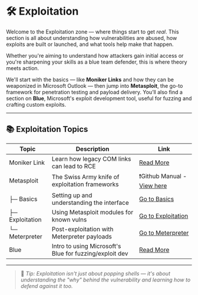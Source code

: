 # 🛠️ Exploitation

Welcome to the Exploitation zone — where things start to get *real*. This section is all about understanding how vulnerabilities are abused, how exploits are built or launched, and what tools help make that happen.

Whether you're aiming to understand how attackers gain initial access or you're sharpening your skills as a blue team defender, this is where theory meets action.

We'll start with the basics — like **Moniker Links** and how they can be weaponized in Microsoft Outlook — then jump into **Metasploit**, the go-to framework for penetration testing and payload delivery. You’ll also find a section on **Blue**, Microsoft's exploit development tool, useful for fuzzing and crafting custom exploits.

---

## 📚 Exploitation Topics

| Topic        | Description                                       | Link                              |
|--------------|---------------------------------------------------|-----------------------------------|
| Moniker Link | Learn how legacy COM links can lead to RCE       | [Read More](https://github.com/Dee-Techie/Cybersecurity-Portfolio/blob/main/Write-Ups/Moniker-link.md)    |
| Metasploit   | The Swiss Army knife of exploitation frameworks   | ❗Github Manual - [View here](https://docs.metasploit.com/docs/using-metasploit/)                                 |
| ├─ Basics    | Setting up and understanding the interface        | [Go to Basics](https://github.com/Dee-Techie/Cybersecurity-Portfolio/blob/main/Write-Ups/Metasploit-Basics.md) |
| ├─ Exploitation | Using Metasploit modules for known vulns     | [Go to Exploitation](./metasploit-exploitation.md) |
| └─ Meterpreter | Post-exploitation with Meterpreter payloads     | [Go to Meterpreter](./metasploit-meterpreter.md) |
| Blue         | Intro to using Microsoft's Blue for fuzzing/exploit dev | [Read More](./blue.md)            |

---

> 🧠 *Tip: Exploitation isn't just about popping shells — it's about understanding the "why" behind the vulnerability and learning how to defend against it too.*
